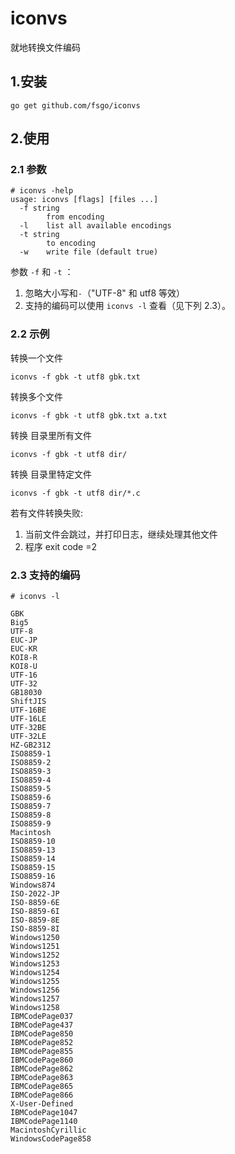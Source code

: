 # iconvs

就地转换文件编码

## 1.安装
```
go get github.com/fsgo/iconvs
```

## 2.使用

### 2.1 参数
```
# iconvs -help
usage: iconvs [flags] [files ...]
  -f string
    	from encoding
  -l	list all available encodings
  -t string
    	to encoding
  -w	write file (default true)
```

参数 `-f` 和 `-t` ：
1. 忽略大小写和`-`（"UTF-8" 和 utf8 等效）
2. 支持的编码可以使用 `iconvs -l` 查看（见下列 2.3）。

### 2.2 示例

转换一个文件
```
iconvs -f gbk -t utf8 gbk.txt
```

转换多个文件
```
iconvs -f gbk -t utf8 gbk.txt a.txt
```

转换 目录里所有文件
```
iconvs -f gbk -t utf8 dir/
```


转换 目录里特定文件
```
iconvs -f gbk -t utf8 dir/*.c
```

若有文件转换失败:
1. 当前文件会跳过，并打印日志，继续处理其他文件
2. 程序 exit code =2

### 2.3 支持的编码
```
# iconvs -l
```

```
GBK
Big5
UTF-8
EUC-JP
EUC-KR
KOI8-R
KOI8-U
UTF-16
UTF-32
GB18030
ShiftJIS
UTF-16BE
UTF-16LE
UTF-32BE
UTF-32LE
HZ-GB2312
ISO8859-1
ISO8859-2
ISO8859-3
ISO8859-4
ISO8859-5
ISO8859-6
ISO8859-7
ISO8859-8
ISO8859-9
Macintosh
ISO8859-10
ISO8859-13
ISO8859-14
ISO8859-15
ISO8859-16
Windows874
ISO-2022-JP
ISO-8859-6E
ISO-8859-6I
ISO-8859-8E
ISO-8859-8I
Windows1250
Windows1251
Windows1252
Windows1253
Windows1254
Windows1255
Windows1256
Windows1257
Windows1258
IBMCodePage037
IBMCodePage437
IBMCodePage850
IBMCodePage852
IBMCodePage855
IBMCodePage860
IBMCodePage862
IBMCodePage863
IBMCodePage865
IBMCodePage866
X-User-Defined
IBMCodePage1047
IBMCodePage1140
MacintoshCyrillic
WindowsCodePage858
```